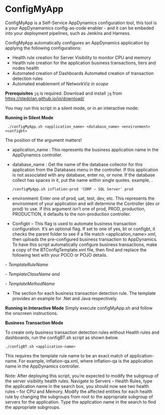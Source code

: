 # ConfigMyApp
 
 
ConfigMyApp is a Self-Service AppDynamics configuration tool, this tool is a your AppDynamamics config-as-code enabler - and it can be embeded into your deployment pipelines,  such as Jenkins and Harness. 
 
ConfigMyApp automatically configures an AppDynamics application by applying the following configurations: 
 - Health rule creation for Server Visibility to monitor CPU and memory
 - Health rule creation for the application business transactions, tiers
   and nodes health  
 - Automated creation of Dashboards  Automated creation of transaction
   detection rules
 - Automated enablement of NetworkViz *in scope*
 
 **Prerequisites**
 `jq` is required. Download and install `jq` from https://stedolan.github.io/jq/download/ 

You may run this script in a silent mode, or in an interactive mode: 

**Running in Silent Mode** 

     ./configMyApp.sh <application_name> <database_name> <environment> <configbt>

The position of the argument matters!

 - application_name : This represents the business application name in
   the AppDynamics controller.
 - database_name : Get the name of the database collector for this
   application from the Databases menu in the controller. If this
   application is not associated with any database, enter no, or none.
   If the database collect has spaces in it, put the name within single
   quotes.
example, .

       /configMyApp.sh inflation-prod 'CORP – SQL Server' prod

 - environment: Enter one of prod, uat, test, dev, etc. This represents
   the environment of your application and will determine the Controller
   (dev or prod) to use. If this argument isn’t one of prod, PROD,
   production, PRODUCTION, it defaults to the non-production controller.

 - Configbt – This flag is used to automate business transaction
   configuration. It’s an optional flag. If set to one of yes, bt or
   configbt, it checks the parent folder to see if a file match
   <application_name>.xml, then uploads the pre-configured business
   transaction to AppDynamics. To have this script automatically
   configure business transactions, make a copy of the
   BTConfigTemplate.xml file, then find and replace the following text
   with your POCO or POJO details.

 *- TemplateRuleName*
 
 *- TemplateClassName and*
 
 *- TemplateMethodName*

 - The <rule> section for each business transaction detection rule. The
   template provides an example for .Net and Java respectively.

**Running in Interactive Mode**
Simply execute configMyApp.sh and follow the onscreen instructions. 

**Business Transaction Mode**

To create only business transaction detection rules without Health rules and dashboards, run the configBT.sh script as shown below. 

    ./configBT.sh <application-name>

This requires the template rule name to be an exact match of application-name. For example, inflation-qa.xml, where inflation-qa is the application name in the AppDynamics controller. 

Note: After deploying this script, you’re expected to modify the subgroup of the server visibility health rules.  Navigate to Servers – Health Rules, type the application name in the search box, you should now see two health rules – for CPU and Memory. Modify the affected entities for each health rule by changing the subgroups from root to the appropriate subgroup of servers for the application. Type the application name in the search to find the appropriate subgroups. 

